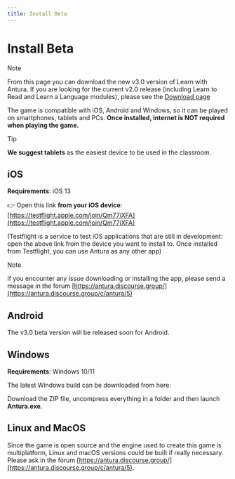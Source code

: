 ```yaml
---
title: Install Beta
---
```

<script setup>
import WindowsDownloadLink from '../../snippets/download_link.md'
</script>

# Install Beta

> [!note]
> From this page you can download the new v3.0 version of Learn with Antura. If you are looking for the current v2.0 release (including Learn to Read and Learn a Language modules), please see the [Download page](../download.md)

The game is compatible with iOS, Android and Windows, so it can be played on smartphones, tablets and PCs. **Once installed, internet is NOT required when playing the game.**

> [!TIP]
> **We suggest tablets** as the easiest device to be used in the classroom.

## iOS

**Requirements**: iOS 13  

👉 Open this link **from your iOS device**: [https://testflight.apple.com/join/Qm77iXFA](https://testflight.apple.com/join/Qm77iXFA)  

(Testflight is a service to test iOS applications that are still in development: open the above link from the device you want to install to. Once installed from Testflight, you can use Antura as any other app)

> [!note]
> if you encounter any issue downloading or installing the app, please send a message in the forum [https://antura.discourse.group/](https://antura.discourse.group/c/antura/5)

## Android

The v3.0 beta version will be released soon for Android.  

## Windows

**Requirements**: Windows 10/11  

The latest Windows build can be downloaded from here:

<WindowsDownloadLink />

Download the ZIP file, uncompress everything in a folder and then launch **Antura.exe**.

## Linux and MacOS
Since the game is open source and the engine used to create this game is multiplatform, Linux and macOS versions could be built if really necessary.
Please ask in the forum [https://antura.discourse.group/](https://antura.discourse.group/c/antura/5).
